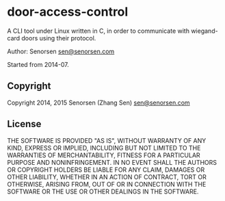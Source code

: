 # door-access-control

A CLI tool under Linux written in C, in order to communicate with wiegand-card doors using their protocol.

Author: Senorsen <sen@senorsen.com>

Started from 2014-07.

## Copyright

Copyright 2014, 2015 Senorsen (Zhang Sen) <sen@senorsen.com> 

## License

THE SOFTWARE IS PROVIDED "AS IS", WITHOUT WARRANTY OF ANY KIND, EXPRESS OR
IMPLIED, INCLUDING BUT NOT LIMITED TO THE WARRANTIES OF MERCHANTABILITY,
FITNESS FOR A PARTICULAR PURPOSE AND NONINFRINGEMENT. IN NO EVENT SHALL THE
AUTHORS OR COPYRIGHT HOLDERS BE LIABLE FOR ANY CLAIM, DAMAGES OR OTHER
LIABILITY, WHETHER IN AN ACTION OF CONTRACT, TORT OR OTHERWISE, ARISING FROM,
OUT OF OR IN CONNECTION WITH THE SOFTWARE OR THE USE OR OTHER DEALINGS IN
THE SOFTWARE. 
